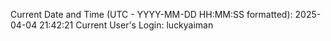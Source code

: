 Current Date and Time (UTC - YYYY-MM-DD HH:MM:SS formatted): 2025-04-04 21:42:21
Current User's Login: luckyaiman
